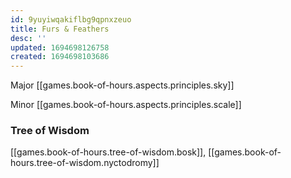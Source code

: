 ```yaml
---
id: 9yuyiwqakiflbg9qpnxzeuo
title: Furs & Feathers
desc: ''
updated: 1694698126758
created: 1694698103686
---
```


Major [[games.book-of-hours.aspects.principles.sky]]

Minor [[games.book-of-hours.aspects.principles.scale]]

### Tree of Wisdom

[[games.book-of-hours.tree-of-wisdom.bosk]], [[games.book-of-hours.tree-of-wisdom.nyctodromy]]
